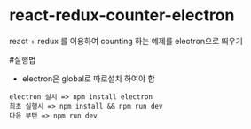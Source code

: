 # react-redux-counter-electron
react + redux 를 이용하여 counting 하는 예제를 electron으로 띄우기

#실행법
- electron은 global로 따로설치 하여야 함<br>
 ```
 electron 설치 => npm install electron
 최초 실행시 => npm install && npm run dev
 다음 부턴 => npm run dev
 ```
